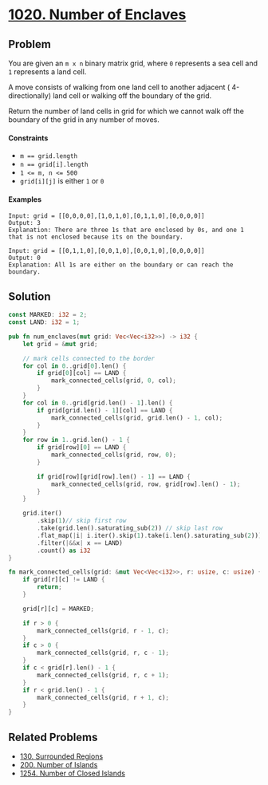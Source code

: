 # [1020. Number of Enclaves](https://leetcode.com/problems/number-of-enclaves/)

## Problem

You are given an `m x n` binary matrix grid, where `0` represents a sea cell
and `1` represents a land cell.

A move consists of walking from one land cell to another adjacent (
4-directionally) land cell or walking off the boundary of the grid.

Return the number of land cells in grid for which we cannot walk off the
boundary of the grid in any number of moves.

#### Constraints

* `m == grid.length`
* `n == grid[i].length`
* `1 <= m, n <= 500`
* `grid[i][j]` is either `1` or `0`

#### Examples

```text
Input: grid = [[0,0,0,0],[1,0,1,0],[0,1,1,0],[0,0,0,0]]
Output: 3
Explanation: There are three 1s that are enclosed by 0s, and one 1 that is not enclosed because its on the boundary.
```

```text
Input: grid = [[0,1,1,0],[0,0,1,0],[0,0,1,0],[0,0,0,0]]
Output: 0
Explanation: All 1s are either on the boundary or can reach the boundary.
```

## Solution

```rust
const MARKED: i32 = 2;
const LAND: i32 = 1;

pub fn num_enclaves(mut grid: Vec<Vec<i32>>) -> i32 {
    let grid = &mut grid;

    // mark cells connected to the border
    for col in 0..grid[0].len() {
        if grid[0][col] == LAND {
            mark_connected_cells(grid, 0, col);
        }
    }
    for col in 0..grid[grid.len() - 1].len() {
        if grid[grid.len() - 1][col] == LAND {
            mark_connected_cells(grid, grid.len() - 1, col);
        }
    }
    for row in 1..grid.len() - 1 {
        if grid[row][0] == LAND {
            mark_connected_cells(grid, row, 0);
        }

        if grid[row][grid[row].len() - 1] == LAND {
            mark_connected_cells(grid, row, grid[row].len() - 1);
        }
    }

    grid.iter()
        .skip(1)// skip first row
        .take(grid.len().saturating_sub(2)) // skip last row
        .flat_map(|i| i.iter().skip(1).take(i.len().saturating_sub(2)))
        .filter(|&&x| x == LAND)
        .count() as i32
}

fn mark_connected_cells(grid: &mut Vec<Vec<i32>>, r: usize, c: usize) {
    if grid[r][c] != LAND {
        return;
    }

    grid[r][c] = MARKED;

    if r > 0 {
        mark_connected_cells(grid, r - 1, c);
    }
    if c > 0 {
        mark_connected_cells(grid, r, c - 1);
    }
    if c < grid[r].len() - 1 {
        mark_connected_cells(grid, r, c + 1);
    }
    if r < grid.len() - 1 {
        mark_connected_cells(grid, r + 1, c);
    }
}
```

## Related Problems

* [130. Surrounded Regions](/leetcode/100%20-%20199/130%20-%20Surrounded%20Regions.md)
* [200. Number of Islands](/leetcode/200%20-%20299/200%20-%20Number%20of%20Islands.md)
* [1254. Number of Closed Islands](/leetcode/1200%20-%201299/1254%20-%20Number%20of%20Closed%20Islands.md)